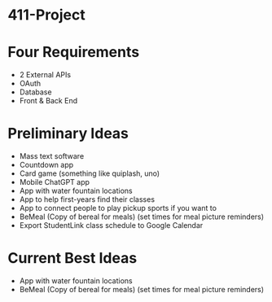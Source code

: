 # 411-Project

# Four Requirements
- 2 External APIs
- OAuth
- Database
- Front & Back End

# Preliminary Ideas
- Mass text software
- Countdown app
- Card game (something like quiplash, uno)
- Mobile ChatGPT app
- App with water fountain locations
- App to help first-years find their classes
- App to connect people to play pickup sports if you want to
- BeMeal (Copy of bereal for meals) (set times for meal picture reminders)
- Export StudentLink class schedule to Google Calendar

# Current Best Ideas
- App with water fountain locations
- BeMeal (Copy of bereal for meals) (set times for meal picture reminders)
